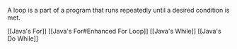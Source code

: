 A loop is a part of a program that runs repeatedly until a desired condition is met. 

[[Java's For]]
[[Java's For#Enhanced For Loop]]
[[Java's While]]
[[Java's Do While]]



